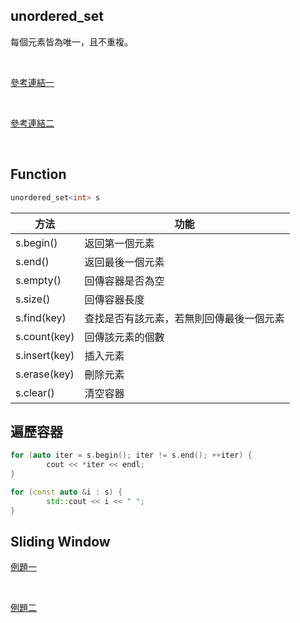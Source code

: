 ## unordered_set

每個元素皆為唯一，且不重複。

<br>

[參考連結一](https://shengyu7697.github.io/std-unordered_set/)

<br>

[參考連結二](http://c.biancheng.net/view/7250.html)

<br>

## Function
```CPP
unordered_set<int> s
```
|方法|功能|
|---|---|
|s.begin()|返回第一個元素|
|s.end()|返回最後一個元素|
|s.empty()|回傳容器是否為空|
|s.size()|回傳容器長度|
|s.find(key)|查找是否有該元素，若無則回傳最後一個元素|
|s.count(key)|回傳該元素的個數|
|s.insert(key)|插入元素|
|s.erase(key)|刪除元素|
|s.clear()|清空容器|

        
## 遍歷容器
        
```CPP
for (auto iter = s.begin(); iter != s.end(); ++iter) {
        cout << *iter << endl;
}
```
```CPP
for (const auto &i : s) {
        std::cout << i << " ";
}
```

## Sliding Window
[例題一](https://github.com/Smallyuyu/Leetcode/blob/main/Algorithm%20I/Day%206%20-%20Sliding%20Window/3.%20Longest%20Substring%20Without%20Repeating%20Characters.md)

<br>

[例題二]()
